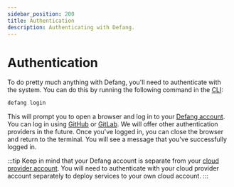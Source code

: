 ```yaml
---
sidebar_position: 200
title: Authentication
description: Authenticating with Defang.
---
```


# Authentication

To do pretty much anything with Defang, you'll need to authenticate with the system. You can do this by running the following command in the [CLI](/docs/getting-started):

```bash
defang login
```

This will prompt you to open a browser and log in to your [Defang account](/docs/concepts/accounts). You can log in using [GitHub](https://github.com/) or [GitLab](https://gitlab.com/). We will offer other authentication providers in the future. Once you've logged in, you can close the browser and return to the terminal. You will see a message that you've successfully logged in.

:::tip
Keep in mind that your Defang account is separate from your [cloud provider account](/docs/concepts/defang-byoc). You will need to authenticate with your cloud provider account separately to deploy services to your own cloud account.
:::
